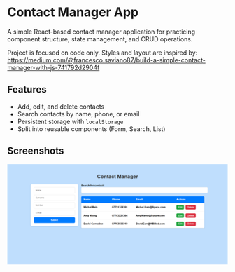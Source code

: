 # Contact Manager App

A simple React-based contact manager application for practicing component structure, state management, and CRUD operations.

Project is focused on code only. Styles and layout are inspired by: 
https://medium.com/@francesco.saviano87/build-a-simple-contact-manager-with-js-741792d2904f

## Features
- Add, edit, and delete contacts
- Search contacts by name, phone, or email
- Persistent storage with `localStorage`
- Split into reusable components (Form, Search, List)


## Screenshots
![shot-1](./src/Screenshots/Shot-1.png)